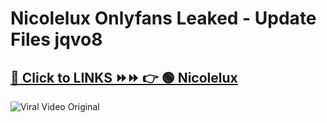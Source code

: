 
 # Nicolelux Onlyfans Leaked - Update Files jqvo8

## <h2><a href="https://clipsfans.com/Nicolelux&ref=git">🔗 Click to LINKS ⏩⏩ 👉 🟢 Nicolelux </a></h2>

<a href="https://clipsfans.com/Nicolelux&ref=git" rel="nofollow" data-target="animated-image.originalLink"><img src="https://i.ibb.co.com/xMMVF88/686577567.gif" alt="Viral Video Original" style="max-width: 100%; display: inline-block;" data-target="animated-image.originalImage"></a>


